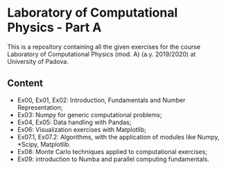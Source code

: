 # Laboratory of Computational Physics - Part A

This is a repository containing all the given exercises for the course Laboratory of Computational Physics (mod. A) (a.y. 2019/2020) at University of Padova.

## Content

* Ex00, Ex01, Ex02: Introduction, Fundamentals and Number Representation;
* Ex03: Numpy for generic computational problems;
* Ex04, Ex05: Data handling with Pandas;
* Ex06: Visualization exercises with Matplotlib;
* Ex07.1, Ex07.2: Algorithms, with the application of modules like Numpy, *Scipy, Matplotlib.
* Ex08: Monte Carlo techniques applied to computational exercises;
* Ex09: introduction to Numba and parallel computing fundamentals.
